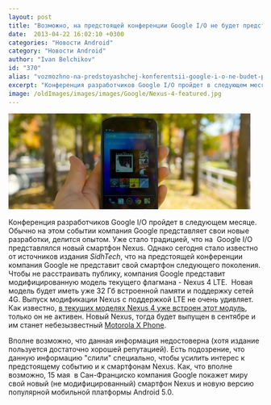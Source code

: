 ```yaml
---
layout: post
title: "Возможно, на предстоящей конференции Google I/O не будет представлено новой модели Nexus"
date:  2013-04-22 16:02:10 +0300
categories: "Новости Android"
category: "Новости Android"
author: "Ivan Belchikov"
id: "370"
alias: "vozmozhno-na-predstoyashchej-konferentsii-google-i-o-ne-budet-predstavleno-novoj-modeli-nexus"
excerpt: "Конференция разработчиков Google I/O пройдет в следующем месяце. Обычно на этом событии компания Google представляет свои новые разработки, делится опытом. Уже стало традицией, что на  Google I/O представлялся новый смартфон Nexus. Однако сегодня стало известно от источников издания <em>SidhTech</em>, что на предстоящей конференции компания Google не представит свой смартфон следующего поколения."
image: /oldImages/images/images/Google/Nexus-4-featured.jpg
---
```

<img src="/oldImages/images/images/Google/Nexus-4-featured.jpg" alt="Будущий Nexus 4" >

Конференция разработчиков Google I/O пройдет в следующем месяце. Обычно на этом событии компания Google представляет свои новые разработки, делится опытом. Уже стало традицией, что на  Google I/O представлялся новый смартфон Nexus. Однако сегодня стало известно от источников издания <em>SidhTech</em>, что на предстоящей конференции компания Google не представит свой смартфон следующего поколения.
Чтобы не расстраивать публику, компания Google представит модифицированную модель текущего флагмана - Nexus 4 LTE.  Новая модель будет иметь уже 32 Гб встроенной памяти и поддержку сетей 4G. Выпуск модификации Nexus с поддержкой LTE не очень удивляет. Как известно, <a href="index.php?option=com_content&amp;view=article&amp;id=132&amp;catid=8&amp;Itemid=102">в текущих моделях Nexus 4 уже встроен этот модуль</a>, только он не активен. Новый Nexus, тогда будет выпущен в сентябре и им станет небезызвестный <a href="index.php?option=com_content&amp;view=article&amp;id=364&amp;catid=8&amp;Itemid=102">Motorola X Phone</a>.

Вполне возможно, что данная информация недостоверна (хотя издание пользуется достаточно хорошей репутацией). Есть подозрение, что данную информацию "слили" специально, чтобы усилить интерес к предстоящему событию и к смартфонам Nexus. Как, что вполне возможно, 15 мая  в Сан-Франциско компания Google покажет миру свой новый (не модифицированный) смартфон Nexus и новую версию популярной мобильной платформы Android 5.0.

 
